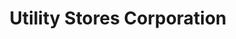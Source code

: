 ---
title: "Utility Stores Corporation"
url: /rawalpindi/utility-stores-corporation/
shop: supermarket
---